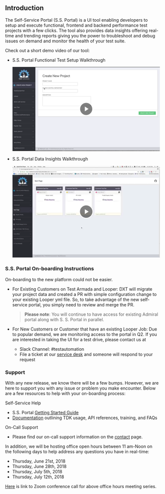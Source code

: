 ## Introduction

The Self-Service Portal (S.S. Portal) is a UI tool enabling developers to setup and execute functional, frontend and backend performance test projects with a few clicks. The tool also provides data insights offering real-time and trending reports giving you the power to troubleshoot and debug issues on demand and monitor the health of your test suite.

Check out a short demo video of our tool:

* S.S. Portal Functional Test Setup Walkthrough

  [![Test Plan Setup](./images/self-service/Test-Plan-Setup.png)](https://walmartglobal.box.com/s/jzpsej8ko1tna7tkwjqm4gyquxirp554)

* S.S. Portal Data Insights Walkthrough

  [![Reporting](./images/self-service/Reporting.png)](https://walmartglobal.box.com/s/uv9x8yy4r2bqcqpiszioha1hzu361c72)

### S.S. Portal On-boarding Instructions

On-boarding to the new platform could not be easier.

* For Existing Customers on Test Armada and Looper: DXT will migrate your project data and created a PR with simple configuration change to your existing Looper yml file. So, to take advantage of the new self-service portal, you simply need to review and merge the PR.

  > **Please note**: You will continue to have access for existing Admiral portal along with S. S. Portal in parallel.

* For New Customers or Customer that have an existing Looper Job: Due to popular demand, we are monitoring access to the portal in Q2. If you are interested in taking the UI for a test drive, please contact us at
  * Slack Channel: #testautomation 
  * File a ticket at our [service desk](https://jira.walmart.com/servicedesk/customer/portal/1422) and someone will respond to your request

### Support

With any new release, we know there will be a few bumps. However, we are here to support you with any issue or problem you make encounter. Below are a few resources to help with your on-boarding process:

Self-Service Help

* S.S. Portal [Getting Started Guide](./SS%20Portal%20Getting%20Started)
* [Documentation](/Functional%20Testing/) outlining TDK usage, API references, training, and FAQs

On-Call Support

* Please find our on-call support information on the [contact](http://testarmada.walmartlabs.com/contact) page.

In addition, we will be hosting office open hours between 11 am-Noon on the following days to help address any questions you have in real-time:

* Thursday, June 21st, 2018
* Thursday, June 28th, 2018
* Thursday, July 5th, 2018
* Thursday, July 12th, 2018

[Here](https://walmart.zoom.us/j/279803456) is link to Zoom conference call for above office hours meeting series.

